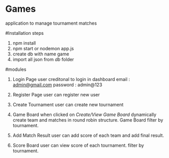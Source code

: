 # Games
application to manage tournament matches

#Installation steps
1. npm install
2. npm start or nodemon app.js
3. create db with name game
4. import all json from *db* folder

#modules 
1. Login Page
user creditonal to login in dashboard
email : admin@gmail.com
password : admin@123

2. Register Page
user can register new user

3. Create Tournament
user can create new tournament

4. Game Board
when clicked on *Create/View Game Board* dynamically create team and matches in round robin structure.
Game Board filter by tournament.

5. Add Match Result
user can add score of each team and add final result.

6. Score Board
user can view score of each tournament. filter by tournament.


